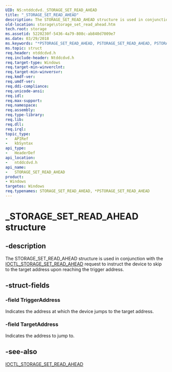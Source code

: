 ```yaml
---
UID: NS:ntddcdvd._STORAGE_SET_READ_AHEAD
title: "_STORAGE_SET_READ_AHEAD"
description: The STORAGE_SET_READ_AHEAD structure is used in conjunction with the IOCTL_STORAGE_SET_READ_AHEAD request to instruct the device to skip to the target address upon reaching the trigger address.
old-location: storage\storage_set_read_ahead.htm
tech.root: storage
ms.assetid: 5220230f-5436-4a79-808c-ab840d7009e7
ms.date: 03/29/2018
ms.keywords: "*PSTORAGE_SET_READ_AHEAD, PSTORAGE_SET_READ_AHEAD, PSTORAGE_SET_READ_AHEAD structure pointer [Storage Devices], STORAGE_SET_READ_AHEAD, STORAGE_SET_READ_AHEAD structure [Storage Devices], _STORAGE_SET_READ_AHEAD, ntddcdvd/PSTORAGE_SET_READ_AHEAD, ntddcdvd/STORAGE_SET_READ_AHEAD, storage.storage_set_read_ahead, structs-general_a6938152-7839-43e0-a030-8767d032469c.xml"
ms.topic: struct
req.header: ntddcdvd.h
req.include-header: Ntddcdvd.h
req.target-type: Windows
req.target-min-winverclnt: 
req.target-min-winversvr: 
req.kmdf-ver: 
req.umdf-ver: 
req.ddi-compliance: 
req.unicode-ansi: 
req.idl: 
req.max-support: 
req.namespace: 
req.assembly: 
req.type-library: 
req.lib: 
req.dll: 
req.irql: 
topic_type:
-	APIRef
-	kbSyntax
api_type:
-	HeaderDef
api_location:
-	ntddcdvd.h
api_name:
-	STORAGE_SET_READ_AHEAD
product:
- Windows
targetos: Windows
req.typenames: STORAGE_SET_READ_AHEAD, *PSTORAGE_SET_READ_AHEAD
---
```


# _STORAGE_SET_READ_AHEAD structure


## -description


The STORAGE_SET_READ_AHEAD structure is used in conjunction with the <a href="https://msdn.microsoft.com/library/windows/hardware/ff560608">IOCTL_STORAGE_SET_READ_AHEAD</a> request to instruct the device to skip to the target address upon reaching the trigger address. 


## -struct-fields




### -field TriggerAddress

Indicates the address at which the device jumps to the target address. 


### -field TargetAddress

Indicates the address to jump to. 


## -see-also




<a href="https://msdn.microsoft.com/library/windows/hardware/ff560608">IOCTL_STORAGE_SET_READ_AHEAD</a>
 

 

